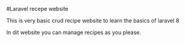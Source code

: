 #Laravel recepe website

This is very basic crud recipe website to learn the basics of laravel 8

In dit website you can manage recipes as you please.
